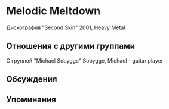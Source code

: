 # Melodic Meltdown

Дискография
"Second Skin" 2001, Heavy Metal

## Отношения с другими группами

C группой "Michael Sobygge" Sobygge, Michael - guitar player

## Обсуждения


## Упоминания

